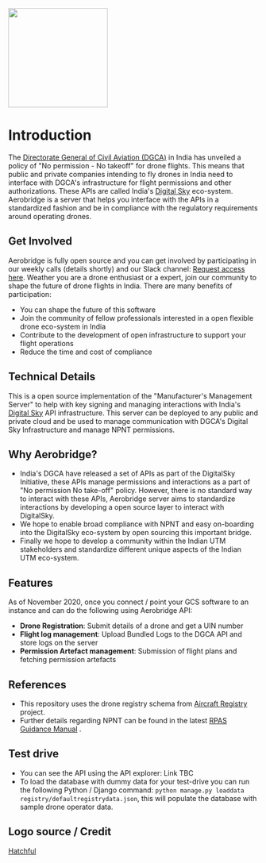 <img src="https://i.imgur.com/88pvVBP.png" height="200">

# Introduction

The [Directorate General of Civil Aviation (DGCA)](https://dgca.gov.in/digigov-portal/) in India has unveiled a policy of "No permission - No takeoff" for drone flights. This means that public and private companies intending to fly drones in India need to interface with DGCA's infrastructure for flight permissions and other authorizations. These APIs are called India's [Digital Sky](https://digitalsky.dgca.gov.in/) eco-system. Aerobridge is a server that helps you interface with the APIs in a standardized fashion and be in compliance with the regulatory requirements around operating drones.

## Get Involved

Aerobridge is fully open source and you can get involved by participating in our weekly calls (details shortly) and our Slack channel: [Request access here](https://forms.gle/qdUgjJHiFQn2Yuhg6). Weather you are a drone enthusiast or a expert, join our community to shape the future of drone flights in India. There are many benefits of participation:

- You can shape the future of this software
- Join the community of fellow professionals interested in a open flexible drone eco-system in India
- Contribute to the development of open infrastructure to support your flight operations
- Reduce the time and cost of compliance

## Technical Details

This is a open source implementation of the "Manufacturer's Management Server" to help with key signing and managing interactions with India's [Digital Sky](https://digitalsky.dgca.gov.in/) API infrastructure. This server can be deployed to any public and private cloud and be used to manage communication with DGCA's Digital Sky Infrastructure and manage NPNT permissions.

## Why Aerobridge?

- India's DGCA have released a set of APIs as part of the DigitalSky Initiative, these APIs manage permissions and interactions as a part of "No permission No take-off" policy. However, there is no standard way to interact with these APIs, Aerobridge server aims to standardize interactions by developing a open source layer to interact with DigitalSky.
- We hope to enable broad compliance with NPNT and easy on-boarding into the DigitalSky eco-system by open sourcing this important bridge.
- Finally we hope to develop a community within the Indian UTM stakeholders and standardize different unique aspects of the Indian UTM eco-system.

## Features

As of November 2020, once you connect / point your GCS software to an instance and can do the following using Aerobridge API:

- __Drone Registration__: Submit details of a drone and get a UIN number 
- __Flight log management__: Upload Bundled Logs to the DGCA API and store logs on the server
- __Permission Artefact management__: Submission of flight plans and fetching permission artefacts

## References

- This repository uses the drone registry schema from [Aircraft Registry](https://aircraftregistry.herokuapp.com) project.
- Further details regarding NPNT can be found in the latest [RPAS Guidance Manual](https://public-prd-dgca.s3.ap-south-1.amazonaws.com/InventoryList/headerblock/drones/DGCA%20RPAS%20Guidance%20Manual.pdf) .

## Test drive

- You can see the API using the API explorer: Link TBC
- To load the database with dummy data for your test-drive you can run the following Python / Django command: `python manage.py loaddata registry/defaultregistrydata.json`, this will populate the database with sample drone operator data.

## Logo source / Credit

[Hatchful](https://hatchful.shopify.com/)